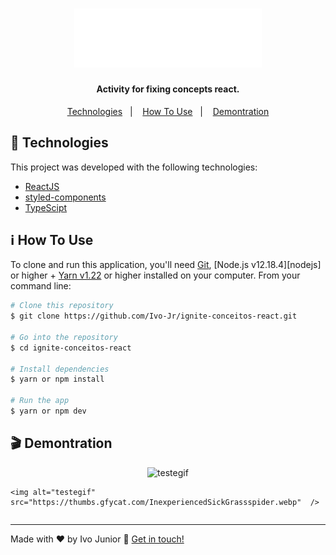 
<h1 align="center">
    <img alt="todos" src="public/logo.svg" width="300px" />
</h1>



<h4 align="center">
  Activity for fixing concepts react.
</h4>

<p align="center">
  <a href="#rocket-technologies">Technologies</a>&nbsp;&nbsp;&nbsp;|&nbsp;&nbsp;&nbsp;
  <a href="#information_source-how-to-use">How To Use</a>&nbsp;&nbsp;&nbsp;|&nbsp;&nbsp;&nbsp;
  <a href="#clapper-Demontration">Demontration</a>
</p>


## :rocket: Technologies

This project was developed with the following technologies:

- [ReactJS](https://reactjs.org/)
- [styled-components](https://www.styled-components.com/)
- [TypeScipt](https://www.typescriptlang.org/)


## :information_source: How To Use

To clone and run this application, you'll need [Git](https://git-scm.com), [Node.js v12.18.4][nodejs] or higher + [Yarn v1.22][yarn] or higher installed on your computer. From your command line:

```bash
# Clone this repository
$ git clone https://github.com/Ivo-Jr/ignite-conceitos-react.git

# Go into the repository
$ cd ignite-conceitos-react

# Install dependencies
$ yarn or npm install

# Run the app
$ yarn or npm dev
```

## :clapper: Demontration

  <div style="display: flex;   flex-direction: column;
  align-items: center;">
    <img alt="testegif" src="https://thumbs.gfycat.com/WhiteFineFugu.webp"  />
    
    <img alt="testegif" src="https://thumbs.gfycat.com/InexperiencedSickGrassspider.webp"  />
  </div>

---

Made with ♥ by Ivo Junior :wave: [Get in touch!](https://www.linkedin.com/in/jos%C3%A9-ivo-maciel-j%C3%BAnior-658136145/)

[yarn]: https://yarnpkg.com/
[vc]: https://code.visualstudio.com/
